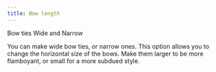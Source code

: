 ```yaml
---
title: Bow length
---
```


Bow ties Wide and Narrow

You can make wide bow ties, or narrow ones. This option allows you to change the horizontal size of the bows. Make them larger to be more flamboyant, or small for a more subdued style.